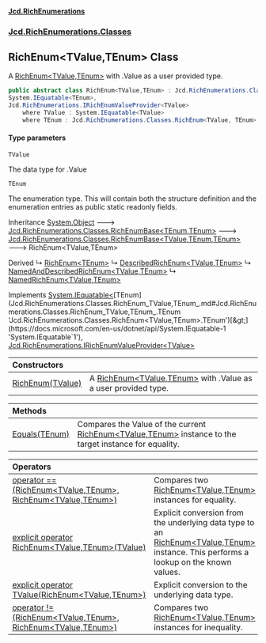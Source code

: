 #### [Jcd.RichEnumerations](index.md 'index')
### [Jcd.RichEnumerations.Classes](Jcd.RichEnumerations.Classes.md 'Jcd.RichEnumerations.Classes')

## RichEnum<TValue,TEnum> Class

A [RichEnum&lt;TValue,TEnum&gt;](Jcd.RichEnumerations.Classes.RichEnum_TValue,TEnum_.md 'Jcd.RichEnumerations.Classes.RichEnum<TValue,TEnum>') with .Value as a user provided type.

```csharp
public abstract class RichEnum<TValue,TEnum> : Jcd.RichEnumerations.Classes.RichEnumBase<TValue, TEnum, TEnum>,
System.IEquatable<TEnum>,
Jcd.RichEnumerations.IRichEnumValueProvider<TValue>
    where TValue : System.IEquatable<TValue>
    where TEnum : Jcd.RichEnumerations.Classes.RichEnum<TValue, TEnum>
```
#### Type parameters

<a name='Jcd.RichEnumerations.Classes.RichEnum_TValue,TEnum_.TValue'></a>

`TValue`

The data type for .Value

<a name='Jcd.RichEnumerations.Classes.RichEnum_TValue,TEnum_.TEnum'></a>

`TEnum`

The enumeration type. This will contain both the structure definition and the enumeration
entries as public static readonly fields.

Inheritance [System.Object](https://docs.microsoft.com/en-us/dotnet/api/System.Object 'System.Object') &#129106; [Jcd.RichEnumerations.Classes.RichEnumBase&lt;](Jcd.RichEnumerations.Classes.RichEnumBase_TEnumeration,TEnumeratedItem_.md 'Jcd.RichEnumerations.Classes.RichEnumBase<TEnumeration,TEnumeratedItem>')[TEnum](Jcd.RichEnumerations.Classes.RichEnum_TValue,TEnum_.md#Jcd.RichEnumerations.Classes.RichEnum_TValue,TEnum_.TEnum 'Jcd.RichEnumerations.Classes.RichEnum<TValue,TEnum>.TEnum')[,](Jcd.RichEnumerations.Classes.RichEnumBase_TEnumeration,TEnumeratedItem_.md 'Jcd.RichEnumerations.Classes.RichEnumBase<TEnumeration,TEnumeratedItem>')[TEnum](Jcd.RichEnumerations.Classes.RichEnum_TValue,TEnum_.md#Jcd.RichEnumerations.Classes.RichEnum_TValue,TEnum_.TEnum 'Jcd.RichEnumerations.Classes.RichEnum<TValue,TEnum>.TEnum')[&gt;](Jcd.RichEnumerations.Classes.RichEnumBase_TEnumeration,TEnumeratedItem_.md 'Jcd.RichEnumerations.Classes.RichEnumBase<TEnumeration,TEnumeratedItem>') &#129106; [Jcd.RichEnumerations.Classes.RichEnumBase&lt;](Jcd.RichEnumerations.Classes.RichEnumBase_TValue,TEnumeration,TEnumeratedItem_.md 'Jcd.RichEnumerations.Classes.RichEnumBase<TValue,TEnumeration,TEnumeratedItem>')[TValue](Jcd.RichEnumerations.Classes.RichEnum_TValue,TEnum_.md#Jcd.RichEnumerations.Classes.RichEnum_TValue,TEnum_.TValue 'Jcd.RichEnumerations.Classes.RichEnum<TValue,TEnum>.TValue')[,](Jcd.RichEnumerations.Classes.RichEnumBase_TValue,TEnumeration,TEnumeratedItem_.md 'Jcd.RichEnumerations.Classes.RichEnumBase<TValue,TEnumeration,TEnumeratedItem>')[TEnum](Jcd.RichEnumerations.Classes.RichEnum_TValue,TEnum_.md#Jcd.RichEnumerations.Classes.RichEnum_TValue,TEnum_.TEnum 'Jcd.RichEnumerations.Classes.RichEnum<TValue,TEnum>.TEnum')[,](Jcd.RichEnumerations.Classes.RichEnumBase_TValue,TEnumeration,TEnumeratedItem_.md 'Jcd.RichEnumerations.Classes.RichEnumBase<TValue,TEnumeration,TEnumeratedItem>')[TEnum](Jcd.RichEnumerations.Classes.RichEnum_TValue,TEnum_.md#Jcd.RichEnumerations.Classes.RichEnum_TValue,TEnum_.TEnum 'Jcd.RichEnumerations.Classes.RichEnum<TValue,TEnum>.TEnum')[&gt;](Jcd.RichEnumerations.Classes.RichEnumBase_TValue,TEnumeration,TEnumeratedItem_.md 'Jcd.RichEnumerations.Classes.RichEnumBase<TValue,TEnumeration,TEnumeratedItem>') &#129106; RichEnum<TValue,TEnum>

Derived
&#8627; [RichEnum&lt;TEnum&gt;](Jcd.RichEnumerations.Classes.RichEnum_TEnum_.md 'Jcd.RichEnumerations.Classes.RichEnum<TEnum>')
&#8627; [DescribedRichEnum&lt;TValue,TEnum&gt;](Jcd.RichEnumerations.Classes.Wrappers.DescribedRichEnum_TValue,TEnum_.md 'Jcd.RichEnumerations.Classes.Wrappers.DescribedRichEnum<TValue,TEnum>')
&#8627; [NamedAndDescribedRichEnum&lt;TValue,TEnum&gt;](Jcd.RichEnumerations.Classes.Wrappers.NamedAndDescribedRichEnum_TValue,TEnum_.md 'Jcd.RichEnumerations.Classes.Wrappers.NamedAndDescribedRichEnum<TValue,TEnum>')
&#8627; [NamedRichEnum&lt;TValue,TEnum&gt;](Jcd.RichEnumerations.Classes.Wrappers.NamedRichEnum_TValue,TEnum_.md 'Jcd.RichEnumerations.Classes.Wrappers.NamedRichEnum<TValue,TEnum>')

Implements [System.IEquatable&lt;](https://docs.microsoft.com/en-us/dotnet/api/System.IEquatable-1 'System.IEquatable`1')[TEnum](Jcd.RichEnumerations.Classes.RichEnum_TValue,TEnum_.md#Jcd.RichEnumerations.Classes.RichEnum_TValue,TEnum_.TEnum 'Jcd.RichEnumerations.Classes.RichEnum<TValue,TEnum>.TEnum')[&gt;](https://docs.microsoft.com/en-us/dotnet/api/System.IEquatable-1 'System.IEquatable`1'), [Jcd.RichEnumerations.IRichEnumValueProvider&lt;](Jcd.RichEnumerations.IRichEnumValueProvider_TValue_.md 'Jcd.RichEnumerations.IRichEnumValueProvider<TValue>')[TValue](Jcd.RichEnumerations.Classes.RichEnum_TValue,TEnum_.md#Jcd.RichEnumerations.Classes.RichEnum_TValue,TEnum_.TValue 'Jcd.RichEnumerations.Classes.RichEnum<TValue,TEnum>.TValue')[&gt;](Jcd.RichEnumerations.IRichEnumValueProvider_TValue_.md 'Jcd.RichEnumerations.IRichEnumValueProvider<TValue>')

| Constructors | |
| :--- | :--- |
| [RichEnum(TValue)](Jcd.RichEnumerations.Classes.RichEnum_TValue,TEnum_.RichEnum(TValue).md 'Jcd.RichEnumerations.Classes.RichEnum<TValue,TEnum>.RichEnum(TValue)') | A [RichEnum&lt;TValue,TEnum&gt;](Jcd.RichEnumerations.Classes.RichEnum_TValue,TEnum_.md 'Jcd.RichEnumerations.Classes.RichEnum<TValue,TEnum>') with .Value as a user provided type. |

| Methods | |
| :--- | :--- |
| [Equals(TEnum)](Jcd.RichEnumerations.Classes.RichEnum_TValue,TEnum_.Equals(TEnum).md 'Jcd.RichEnumerations.Classes.RichEnum<TValue,TEnum>.Equals(TEnum)') | Compares the Value of the current [RichEnum&lt;TValue,TEnum&gt;](Jcd.RichEnumerations.Classes.RichEnum_TValue,TEnum_.md 'Jcd.RichEnumerations.Classes.RichEnum<TValue,TEnum>') instance to the target instance for equality. |

| Operators | |
| :--- | :--- |
| [operator ==(RichEnum&lt;TValue,TEnum&gt;, RichEnum&lt;TValue,TEnum&gt;)](Jcd.RichEnumerations.Classes.RichEnum_TValue,TEnum_.op_Equality(Jcd.RichEnumerations.Classes.RichEnum_TValue,TEnum_,Jcd.RichEnumerations.Classes.RichEnum_TValue,TEnum_).md 'Jcd.RichEnumerations.Classes.RichEnum<TValue,TEnum>.op_Equality(Jcd.RichEnumerations.Classes.RichEnum<TValue,TEnum>, Jcd.RichEnumerations.Classes.RichEnum<TValue,TEnum>)') | Compares two [RichEnum&lt;TValue,TEnum&gt;](Jcd.RichEnumerations.Classes.RichEnum_TValue,TEnum_.md 'Jcd.RichEnumerations.Classes.RichEnum<TValue,TEnum>') instances for equality. |
| [explicit operator RichEnum&lt;TValue,TEnum&gt;(TValue)](Jcd.RichEnumerations.Classes.RichEnum_TValue,TEnum_.op_ExplicitJcd.RichEnumerations.Classes.RichEnum_TValue,TEnum_(TValue).md 'Jcd.RichEnumerations.Classes.RichEnum<TValue,TEnum>.op_Explicit Jcd.RichEnumerations.Classes.RichEnum<TValue,TEnum>(TValue)') | Explicit conversion from the underlying data type to an [RichEnum&lt;TValue,TEnum&gt;](Jcd.RichEnumerations.Classes.RichEnum_TValue,TEnum_.md 'Jcd.RichEnumerations.Classes.RichEnum<TValue,TEnum>') instance. This performs a lookup on the known values. |
| [explicit operator TValue(RichEnum&lt;TValue,TEnum&gt;)](Jcd.RichEnumerations.Classes.RichEnum_TValue,TEnum_.op_ExplicitTValue(Jcd.RichEnumerations.Classes.RichEnum_TValue,TEnum_).md 'Jcd.RichEnumerations.Classes.RichEnum<TValue,TEnum>.op_Explicit TValue(Jcd.RichEnumerations.Classes.RichEnum<TValue,TEnum>)') | Explicit conversion to the underlying data type. |
| [operator !=(RichEnum&lt;TValue,TEnum&gt;, RichEnum&lt;TValue,TEnum&gt;)](Jcd.RichEnumerations.Classes.RichEnum_TValue,TEnum_.op_Inequality(Jcd.RichEnumerations.Classes.RichEnum_TValue,TEnum_,Jcd.RichEnumerations.Classes.RichEnum_TValue,TEnum_).md 'Jcd.RichEnumerations.Classes.RichEnum<TValue,TEnum>.op_Inequality(Jcd.RichEnumerations.Classes.RichEnum<TValue,TEnum>, Jcd.RichEnumerations.Classes.RichEnum<TValue,TEnum>)') | Compares two [RichEnum&lt;TValue,TEnum&gt;](Jcd.RichEnumerations.Classes.RichEnum_TValue,TEnum_.md 'Jcd.RichEnumerations.Classes.RichEnum<TValue,TEnum>') instances for inequality. |
